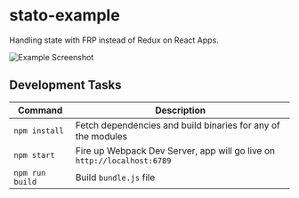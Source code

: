 # stato-example

Handling state with FRP instead of Redux on React Apps.

![Example Screenshot](http://i.imgur.com/O56jhnE.jpg)

## Development Tasks

| Command | Description |
|---------|-------------|
| `npm install` | Fetch dependencies and build binaries for any of the modules |
| `npm start` | Fire up Webpack Dev Server, app will go live on `http://localhost:6789` |
| `npm run build` | Build `bundle.js` file |
